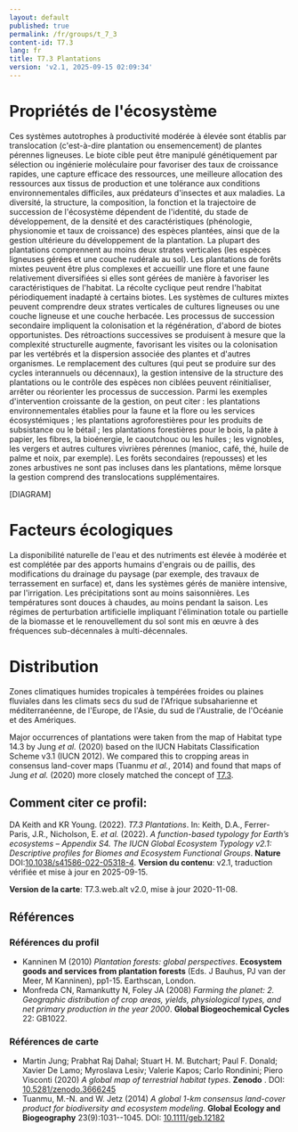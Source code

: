 ```yaml
---
layout: default
published: true
permalink: /fr/groups/t_7_3
content-id: T7.3
lang: fr
title: T7.3 Plantations
version: 'v2.1, 2025-09-15 02:09:34'
---
```




# Propriétés de l'écosystème
 
Ces systèmes autotrophes à productivité modérée à élevée sont établis
par translocation (c\'est-à-dire plantation ou ensemencement) de plantes
pérennes ligneuses. Le biote cible peut être manipulé génétiquement par
sélection ou ingénierie moléculaire pour favoriser des taux de
croissance rapides, une capture efficace des ressources, une meilleure
allocation des ressources aux tissus de production et une tolérance aux
conditions environnementales difficiles, aux prédateurs d\'insectes et
aux maladies. La diversité, la structure, la composition, la fonction et
la trajectoire de succession de l\'écosystème dépendent de l\'identité,
du stade de développement, de la densité et des caractéristiques
(phénologie, physionomie et taux de croissance) des espèces plantées,
ainsi que de la gestion ultérieure du développement de la plantation. La
plupart des plantations comprennent au moins deux strates verticales
(les espèces ligneuses gérées et une couche rudérale au sol). Les
plantations de forêts mixtes peuvent être plus complexes et accueillir
une flore et une faune relativement diversifiées si elles sont gérées de
manière à favoriser les caractéristiques de l\'habitat. La récolte
cyclique peut rendre l\'habitat périodiquement inadapté à certains
biotes. Les systèmes de cultures mixtes peuvent comprendre deux strates
verticales de cultures ligneuses ou une couche ligneuse et une couche
herbacée. Les processus de succession secondaire impliquent la
colonisation et la régénération, d\'abord de biotes opportunistes. Des
rétroactions successives se produisent à mesure que la complexité
structurelle augmente, favorisant les visites ou la colonisation par les
vertébrés et la dispersion associée des plantes et d\'autres organismes.
Le remplacement des cultures (qui peut se produire sur des cycles
interannuels ou décennaux), la gestion intensive de la structure des
plantations ou le contrôle des espèces non ciblées peuvent
réinitialiser, arrêter ou réorienter les processus de succession. Parmi
les exemples d\'intervention croissante de la gestion, on peut citer :
les plantations environnementales établies pour la faune et la flore ou
les services écosystémiques ; les plantations agroforestières pour les
produits de subsistance ou le bétail ; les plantations forestières pour
le bois, la pâte à papier, les fibres, la bioénergie, le caoutchouc ou
les huiles ; les vignobles, les vergers et autres cultures vivrières
pérennes (manioc, café, thé, huile de palme et noix, par exemple). Les
forêts secondaires (repousses) et les zones arbustives ne sont pas
incluses dans les plantations, même lorsque la gestion comprend des
translocations supplémentaires.

[DIAGRAM]

# Facteurs écologiques
 
La disponibilité naturelle de l\'eau et des nutriments est élevée à
modérée et est complétée par des apports humains d\'engrais ou de
paillis, des modifications du drainage du paysage (par exemple, des
travaux de terrassement en surface) et, dans les systèmes gérés de
manière intensive, par l\'irrigation. Les précipitations sont au moins
saisonnières. Les températures sont douces à chaudes, au moins pendant
la saison. Les régimes de perturbation artificielle impliquant
l\'élimination totale ou partielle de la biomasse et le renouvellement
du sol sont mis en œuvre à des fréquences sub-décennales à
multi-décennales.
 
# Distribution
 
Zones climatiques humides tropicales à tempérées froides ou plaines
fluviales dans les climats secs du sud de l\'Afrique subsaharienne et
méditerranéenne, de l\'Europe, de l\'Asie, du sud de l\'Australie, de
l\'Océanie et des Amériques.

Major occurrences of plantations were taken from the map of Habitat type 14.3 by Jung _et al._ (2020) based on the IUCN Habitats Classification Scheme v3.1 (IUCN 2012). We compared this to cropping areas in consensus land-cover maps (Tuanmu _et al._, 2014) and found that maps of Jung _et al._ (2020) more closely matched the concept of [T7.3](/explore/groups/T7.3).

## Comment citer ce profil:

DA Keith and KR Young. (2022). *T7.3 Plantations*. In: Keith, D.A., Ferrer-Paris, J.R., Nicholson, E. *et al.* (2022). *A function-based typology for Earth’s ecosystems – Appendix S4. The IUCN Global Ecosystem Typology v2.1: Descriptive profiles for Biomes and Ecosystem Functional Groups*. **Nature** DOI:[10.1038/s41586-022-05318-4](https://doi.org/10.1038/s41586-022-05318-4).
**Version du contenu**: v2.1, traduction vérifiée et mise à jour en 2025-09-15.

**Version de la carte**: T7.3.web.alt v2.0, mise à jour 2020-11-08.

## Références

### Références du profil

* Kanninen M  (2010) *Plantation forests: global perspectives*. **Ecosystem goods and services from plantation forests** (Eds. J Bauhus, PJ van der Meer, M Kanninen), pp1-15. Earthscan, London.
* Monfreda CN, Ramankutty N, Foley JA  (2008) *Farming the planet: 2. Geographic distribution of crop areas, yields, physiological types, and net primary production in the year 2000*. **Global Biogeochemical Cycles** 22: GB1022.

### Références de carte
* Martin Jung; Prabhat Raj Dahal; Stuart H. M. Butchart; Paul F. Donald;  Xavier De Lamo;  Myroslava Lesiv;  Valerie Kapos; Carlo Rondinini;  Piero Visconti (2020) *A global map of terrestrial habitat types*. **Zenodo** . DOI: [10.5281/zenodo.3666245](http://doi.org/10.5281/zenodo.3666245)
* Tuanmu, M.-N. and W. Jetz (2014) *A global 1-km consensus land-cover product for biodiversity and ecosystem modeling*. **Global Ecology and Biogeography** 23(9):1031--1045. DOI: [10.1111/geb.12182](http://doi.org/10.1111/geb.12182)

